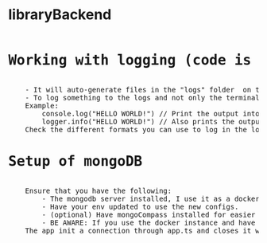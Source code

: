 # libraryBackend
<pre>
<h1>Working with logging (code is in the src/other_services folder)</h1>
    - It will auto-generate files in the "logs" folder  on the root path.
    - To log something to the logs and not only the terminal, use the logger variable.
    Example:
        console.log("HELLO WORLD!") // Print the output into the console
        logger.info("HELLO WORLD!") // Also prints the output into the info.log file in logs, with the format I have given it in the logging code. 
    Check the different formats you can use to log in the log code. Currently we have one for "info" and one for "error".
<h1>Setup of mongoDB</h1>
    Ensure that you have the following: 
        - The mongodb server installed, I use it as a docker instance, but you can download the community edition for free. 
        - Have your env updated to use the new configs. 
        - (optional) Have mongoCompass installed for easier config and views
        - BE AWARE: If you use the docker instance and have mongo installed locally on you computer, you will need to ensure that they do not expose the sampe port (default is 27017)
    The app init a connection through app.ts and closes it when the app stops. mongoSeedData.ts is also run to clear the documents and create new seed data. 
</pre> 
